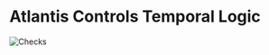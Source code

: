 # Atlantis Controls Temporal Logic

![Checks](https://github.com/Atlantis-Lab/actl/workflows/Checks/badge.svg)
